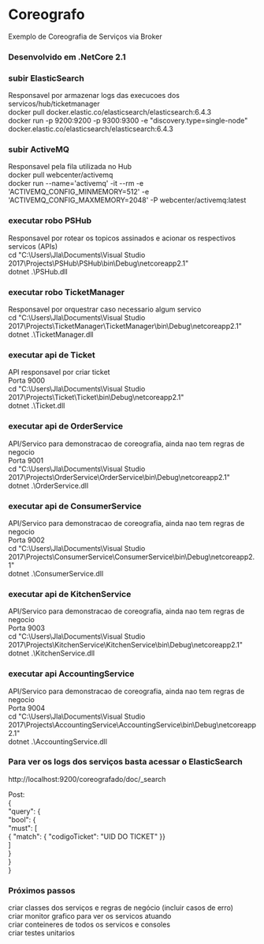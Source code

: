 # Coreografo
Exemplo de Coreografia de Serviços via Broker

### Desenvolvido em .NetCore 2.1

### subir ElasticSearch<br/>
Responsavel por armazenar logs das execucoes dos servicos/hub/ticketmanager<br/>
docker pull docker.elastic.co/elasticsearch/elasticsearch:6.4.3<br/>
docker run -p 9200:9200 -p 9300:9300 -e "discovery.type=single-node" docker.elastic.co/elasticsearch/elasticsearch:6.4.3

### subir ActiveMQ<br/>
Responsavel pela fila utilizada no Hub<br/>
docker pull webcenter/activemq<br/>
docker run --name='activemq' -it --rm -e 'ACTIVEMQ_CONFIG_MINMEMORY=512' -e 'ACTIVEMQ_CONFIG_MAXMEMORY=2048' -P webcenter/activemq:latest

### executar robo PSHub<br/>
Responsavel por rotear os topicos assinados e acionar os respectivos servicos (APIs)<br/>
cd "C:\Users\Jla\Documents\Visual Studio 2017\Projects\PSHub\PSHub\bin\Debug\netcoreapp2.1"<br/>
dotnet .\PSHub.dll

### executar robo TicketManager<br/>
Responsavel por orquestrar caso necessario algum servico<br/>
cd "C:\Users\Jla\Documents\Visual Studio 2017\Projects\TicketManager\TicketManager\bin\Debug\netcoreapp2.1"<br/>
dotnet .\TicketManager.dll

### executar api de Ticket<br/>
API responsavel por criar ticket<br/>
Porta 9000<br/>
cd "C:\Users\Jla\Documents\Visual Studio 2017\Projects\Ticket\Ticket\bin\Debug\netcoreapp2.1"<br/>
dotnet .\Ticket.dll

### executar api de OrderService<br/>
API/Servico para demonstracao de coreografia, ainda nao tem regras de negocio<br/>
Porta 9001<br/>
cd "C:\Users\Jla\Documents\Visual Studio 2017\Projects\OrderService\OrderService\bin\Debug\netcoreapp2.1"<br/>
dotnet .\OrderService.dll

### executar api de ConsumerService<br/>
API/Servico para demonstracao de coreografia, ainda nao tem regras de negocio<br/>
Porta 9002<br/>
cd "C:\Users\Jla\Documents\Visual Studio 2017\Projects\ConsumerService\ConsumerService\bin\Debug\netcoreapp2.1"<br/>
dotnet .\ConsumerService.dll

### executar api de KitchenService<br/>
API/Servico para demonstracao de coreografia, ainda nao tem regras de negocio<br/>
Porta 9003<br/>
cd "C:\Users\Jla\Documents\Visual Studio 2017\Projects\KitchenService\KitchenService\bin\Debug\netcoreapp2.1"<br/>
dotnet .\KitchenService.dll

### executar api AccountingService<br/>
API/Servico para demonstracao de coreografia, ainda nao tem regras de negocio<br/>
Porta 9004<br/>
cd "C:\Users\Jla\Documents\Visual Studio 2017\Projects\AccountingService\AccountingService\bin\Debug\netcoreapp2.1"<br/>
dotnet .\AccountingService.dll

### Para ver os logs dos serviços basta acessar o ElasticSearch<br/>
   http://localhost:9200/coreografado/doc/_search<br/>

Post: <br/>
{<br/>
  "query": { <br/>
    "bool": { <br/>
      "must": [<br/>
        { "match": { "codigoTicket": "UID DO TICKET" }}  <br/>
      ]<br/>
    }<br/>
  }<br/>
}<br/>

### Próximos passos<br/>
   criar classes dos serviços e regras de negócio (incluir casos de erro)<br/>
   criar monitor grafico para ver os servicos atuando<br/>
   criar conteineres de todos os servicos e consoles   <br/>
   criar testes unitarios

